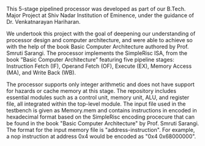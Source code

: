 This 5-stage pipelined processor was developed as part of our B.Tech. Major Project at Shiv Nadar Institution of Eminence, under the guidance of Dr. Venkatnarayan Hariharan.

We undertook this project with the goal of deepening our understanding of processor design and computer architecture, and were able to achieve so with the help of the book Basic Computer Architecture authored by Prof. Smruti Sarangi. The processor implements the SimpleRisc ISA, from the book ”Basic Computer Architecture” featuring five pipeline stages: Instruction Fetch (IF), Operand Fetch (OF), Execute (EX), Memory Access (MA), and Write Back (WB).  

The processor supports only integer arithmetic and does not have support for hazards or cache memory at this stage. The repository includes essential modules such as a control unit, memory unit, ALU, and register file, all integrated within the top-level module. The input file used in the testbench is given as Memory.mem and contains instructions in encoded in hexadecimal format based on the SimpleRisc encoding procecure that can be found in the book "Basic Computer Architecture" by Prof. Smruti Sarangi. The format for the input memory file is "address-instruction". For example, a nop instruction at address 0x4 would be encoded as "0x4   0x68000000". 
